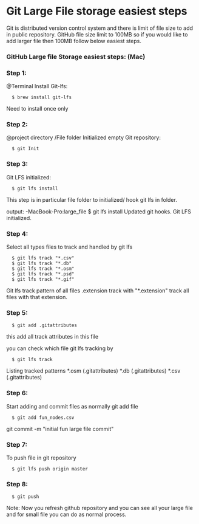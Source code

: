 
# Git Large File storage easiest steps

Git is distributed version control system and there is limit of file size to add in public repository. GitHub file size limit to 100MB so if you would like to add larger file then 100MB follow below easiest steps.


### GitHub Large file Storage easiest steps: (Mac)

### Step 1:

@Terminal 
Install Git-lfs:

      $ brew install git-lfs
        
Need to install once only

### Step 2:

@project directory /File folder
Initialized empty Git repository:

      $ git Init

### Step 3:

Git LFS initialized:

      $ git lfs install 
    
This step is in particular file folder to initialized/ hook git lfs in folder.

output:
-MacBook-Pro:large_file $ git lfs install
      Updated git hooks.
      Git LFS initialized.

### Step 4:

Select all types files to track and handled by git lfs

      $ git lfs track "*.csv"
      $ git lfs track "*.db"
      $ git lfs track "*.osm"
      $ git lfs track "*.psd"
      $ git lfs track "*.gif"

Git lfs track pattern of all files .extension
track with "*.extension" track all files with that extension.

### Step 5:

      $ git add .gitattributes

this add all track attributes in this file

you can check which file git lfs tracking by 
      
      $ git lfs track

Listing tracked patterns
    *.osm (.gitattributes)
    *.db (.gitattributes)
    *.csv (.gitattributes)

### Step 6:

Start adding and commit files as normally git add file

      $ git add fun_nodes.csv

git commit -m "initial fun large file commit"

### Step 7:

To push file in git repository

      $ git lfs push origin master

### Step 8:

      $ git push 

Note: Now you refresh github repository and you can see all your large file and for small file you can do as normal process.

